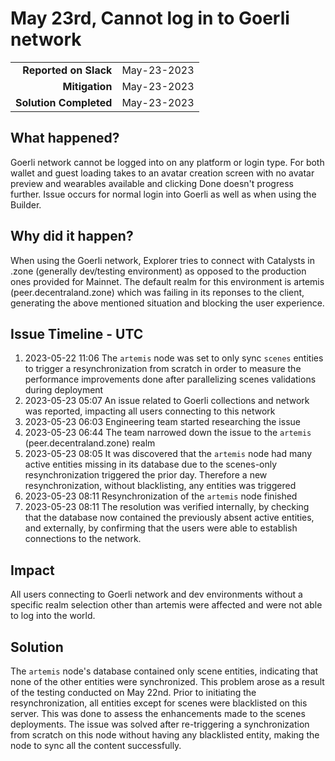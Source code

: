 # May 23rd, Cannot log in to Goerli network

|                          |             |
| -----------------------: | :---------- |
|    **Reported on Slack** | May-23-2023 |
|           **Mitigation** | May-23-2023 |
|   **Solution Completed** | May-23-2023 |

## What happened?

Goerli network cannot be logged into on any platform or login type. For both wallet and guest loading takes to an avatar creation screen with no avatar preview and wearables available and clicking Done doesn't progress further. Issue occurs for normal login into Goerli as well as when using the Builder.

## Why did it happen?

When using the Goerli network, Explorer tries to connect with Catalysts in .zone (generally dev/testing environment) as opposed to the production ones provided for Mainnet. The default realm for this environment is artemis (peer.decentraland.zone) which was failing in its reponses to the client, generating the above mentioned situation and blocking the user experience.

## Issue Timeline - UTC

1. 2023-05-22 11:06 The `artemis` node was set to only sync `scenes` entities to trigger a resynchronization from scratch in order to measure the performance improvements done after parallelizing scenes validations during deployment
2. 2023-05-23 05:07 An issue related to Goerli collections and network was reported, impacting all users connecting to this network
3. 2023-05-23 06:03 Engineering team started researching the issue
4. 2023-05-23 06:44 The team narrowed down the issue to the `artemis` (peer.decentraland.zone) realm
5. 2023-05-23 08:05 It was discovered that the `artemis` node had many active entities missing in its database due to the scenes-only resynchronization triggered the prior day. Therefore a new resynchronization, without blacklisting, any entities was triggered
6. 2023-05-23 08:11 Resynchronization of the `artemis` node finished
7. 2023-05-23 08:11 The resolution was verified internally, by checking that the database now contained the previously absent active entities, and externally, by confirming that the users were able to establish connections to the network.

## Impact

All users connecting to Goerli network and dev environments without a specific realm selection other than artemis were affected and were not able to log into the world.

## Solution

The `artemis` node's database contained only scene entities, indicating that none of the other entities were synchronized. This problem arose as a result of the testing conducted on May 22nd. Prior to initiating the resynchronization, all entities except for scenes were blacklisted on this server. This was done to assess the enhancements made to the scenes deployments.
The issue was solved after re-triggering a synchronization from scratch on this node without having any blacklisted entity, making the node to sync all the content successfully.